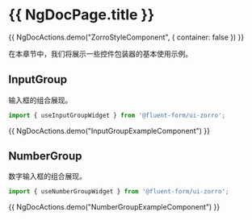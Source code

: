 # {{ NgDocPage.title }}

{{ NgDocActions.demo("ZorroStyleComponent", { container: false }) }}

在本章节中，我们将展示一些控件包装器的基本使用示例。

## InputGroup

输入框的组合展现。

```ts
import { useInputGroupWidget } from '@fluent-form/ui-zorro';
```

{{ NgDocActions.demo("InputGroupExampleComponent") }}

## NumberGroup

数字输入框的组合展现。

```ts
import { useNumberGroupWidget } from '@fluent-form/ui-zorro';
```

{{ NgDocActions.demo("NumberGroupExampleComponent") }}
